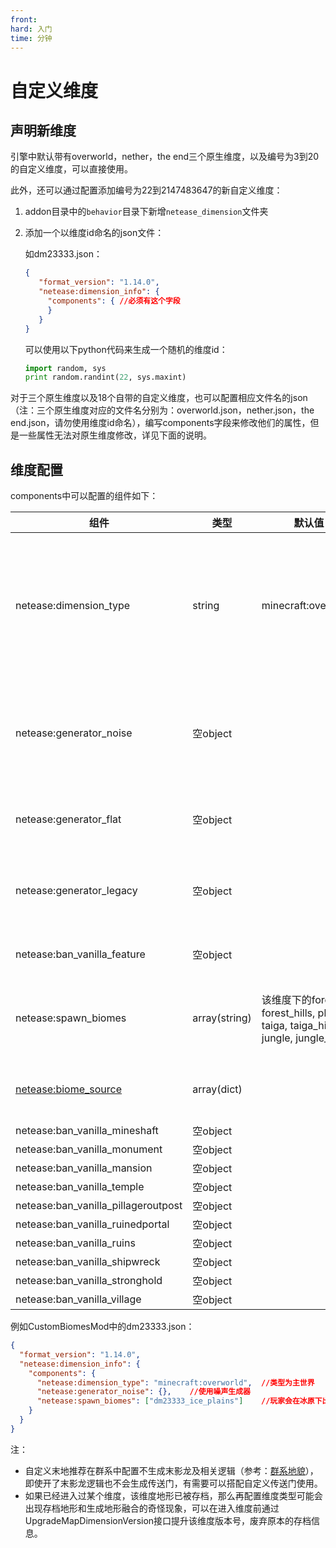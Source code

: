 ```yaml
---
front: 
hard: 入门
time: 分钟
---
```


# 自定义维度

## 声明新维度

<span id="jump_to_custom_dimension"></span>

引擎中默认带有overworld，nether，the end三个原生维度，以及编号为3到20的自定义维度，可以直接使用。

此外，还可以通过配置添加编号为22到2147483647的新自定义维度：

1. addon目录中的`behavior`目录下新增`netease_dimension`文件夹

2. 添加一个以维度id命名的json文件：

   如dm23333.json：

   ```json
   {
      "format_version": "1.14.0",
      "netease:dimension_info": {
        "components": {	//必须有这个字段
        }
      }
   }
   ```

   可以使用以下python代码来生成一个随机的维度id：

   ```python
   import random, sys
   print random.randint(22, sys.maxint)
   ```

对于三个原生维度以及18个自带的自定义维度，也可以配置相应文件名的json（注：三个原生维度对应的文件名分别为：overworld.json，nether.json，the end.json，请勿使用维度id命名），编写components字段来修改他们的属性，但是一些属性无法对原生维度修改，详见下面的说明。

## 维度配置

components中可以配置的组件如下：

| 组件                                                  | 类型          | 默认值                                                       | 说明                                                         |
| ----------------------------------------------------- | ------------- | ------------------------------------------------------------ | ------------------------------------------------------------ |
| netease:dimension_type                                | string        | minecraft:overworld                                          | 维度的类型，可以选择以下值：<br>minecraft:overworld（主世界）<br>minecraft:nether（下界）<br>minecraft:the_end（末地）<br>（对三个原生维度无效） |
| netease:generator_noise                               | 空object      |                                                              | 噪声生成器，用于生成随机凹凸的地面<br>如果没有配置任何生成器，则默认使用该生成器<br>（对三个原生维度无效） |
| netease:generator_flat                                | 空object      |                                                              | 超平坦生成器，仅主世界和下界类型可用<br>（对三个原生维度无效） |
| netease:generator_legacy                              | 空object      |                                                              | 旧世界/经典（有限地图）生成器，仅主世界类型可用<br>（对三个原生维度无效） |
| netease:ban_vanilla_feature                           | 空object      |                                                              | 清除原版feature，可解决类似空岛玩法天空悬浮结构问题          |
| netease:spawn_biomes                                  | array(string) | 该维度下的forest, forest_hills, plains, taiga, taiga_hills, jungle, jungle_hills | 该维度下可供玩家出生的群系名称的列表。<br>请确保列表的群系会生成在该维度。 |
| [netease:biome_source](./2-群系地貌.md#7-4.群系源节点类型) | array(dict)   |                                                              | 该维度下的群系源，仅主世界类型可用<br>（对三个原生维度无效） |
| netease:ban_vanilla_mineshaft                         | 空object      |                                                              | 屏蔽废弃矿井                                                 |
| netease:ban_vanilla_monument                          | 空object      |                                                              | 屏蔽海底遗迹                                                 |
| netease:ban_vanilla_mansion                           | 空object      |                                                              | 屏蔽林地府邸                                                 |
| netease:ban_vanilla_temple                            | 空object      |                                                              | 屏蔽神庙                                                     |
| netease:ban_vanilla_pillageroutpost                   | 空object      |                                                              | 屏蔽掠夺者前哨                                               |
| netease:ban_vanilla_ruinedportal                      | 空object      |                                                              | 屏蔽破坏的传送门                                             |
| netease:ban_vanilla_ruins                             | 空object      |                                                              | 屏蔽水下遗迹                                                 |
| netease:ban_vanilla_shipwreck                         | 空object      |                                                              | 屏蔽沉船                                                     |
| netease:ban_vanilla_stronghold                        | 空object      |                                                              | 屏蔽要塞                                                     |
| netease:ban_vanilla_village                           | 空object      |                                                              | 屏蔽村庄                                                     |

例如CustomBiomesMod中的dm23333.json：

```json
{
  "format_version": "1.14.0",
  "netease:dimension_info": {
    "components": {
      "netease:dimension_type": "minecraft:overworld",	//类型为主世界
      "netease:generator_noise": {},	//使用噪声生成器
      "netease:spawn_biomes": ["dm23333_ice_plains"]	//玩家会在冰原下出生
    }
  }
}
```
注：

 - 自定义末地推荐在群系中配置不生成末影龙及相关逻辑（参考：[群系地貌](./2-群系地貌.md#jump_to_no_spawn_dragon)），即使开了末影龙逻辑也不会生成传送门，有需要可以搭配自定义传送门使用。
 - 如果已经进入过某个维度，该维度地形已被存档，那么再配置维度类型可能会出现存档地形和生成地形融合的奇怪现象，可以在进入维度前通过UpgradeMapDimensionVersion接口提升该维度版本号，废弃原本的存档信息。
